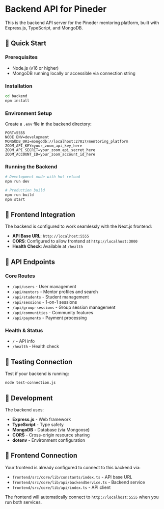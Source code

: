 # Backend API for Pineder

This is the backend API server for the Pineder mentoring platform, built with Express.js, TypeScript, and MongoDB.

## 🚀 Quick Start

### Prerequisites

- Node.js (v16 or higher)
- MongoDB running locally or accessible via connection string

### Installation

```bash
cd backend
npm install
```

### Environment Setup

Create a `.env` file in the backend directory:

```env
PORT=5555
NODE_ENV=development
MONGODB_URI=mongodb://localhost:27017/mentoring_platform
ZOOM_API_KEY=your_zoom_api_key_here
ZOOM_API_SECRET=your_zoom_api_secret_here
ZOOM_ACCOUNT_ID=your_zoom_account_id_here
```

### Running the Backend

```bash
# Development mode with hot reload
npm run dev

# Production build
npm run build
npm start
```

## 🔗 Frontend Integration

The backend is configured to work seamlessly with the Next.js frontend:

- **API Base URL**: `http://localhost:5555`
- **CORS**: Configured to allow frontend at `http://localhost:3000`
- **Health Check**: Available at `/health`

## 📡 API Endpoints

### Core Routes

- `/api/users` - User management
- `/api/mentors` - Mentor profiles and search
- `/api/students` - Student management
- `/api/sessions` - 1-on-1 sessions
- `/api/group-sessions` - Group session management
- `/api/communities` - Community features
- `/api/payments` - Payment processing

### Health & Status

- `/` - API info
- `/health` - Health check

## 🧪 Testing Connection

Test if your backend is running:

```bash
node test-connection.js
```

## 🔧 Development

The backend uses:

- **Express.js** - Web framework
- **TypeScript** - Type safety
- **MongoDB** - Database (via Mongoose)
- **CORS** - Cross-origin resource sharing
- **dotenv** - Environment configuration

## 📱 Frontend Connection

Your frontend is already configured to connect to this backend via:

- `frontend/src/core/lib/constants/index.ts` - API base URL
- `frontend/src/core/lib/api/backendService.ts` - Backend service
- `frontend/src/core/lib/api/index.ts` - API client

The frontend will automatically connect to `http://localhost:5555` when you run both services.
